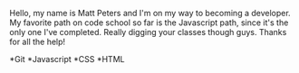 Hello, my name is Matt Peters and I'm on my way to becoming a developer. 
My favorite path on code school so far is the Javascript path, since it's the only one I've completed. Really digging your classes though guys. Thanks for all the help!

*Git
*Javascript
*CSS
*HTML
